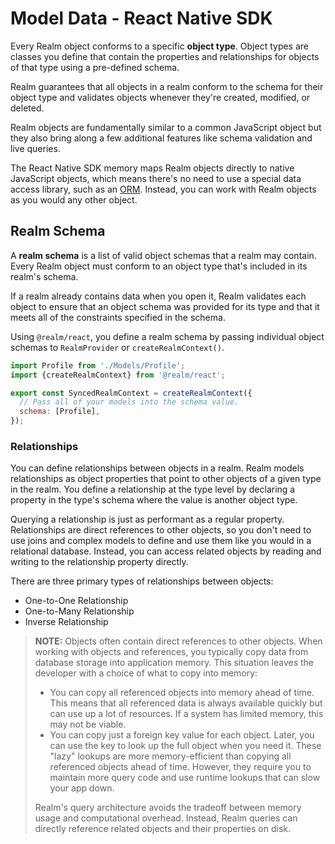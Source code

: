 # Model Data - React Native SDK
Every Realm object conforms to a specific **object type**. Object types are
classes you define that contain the properties and relationships
for objects of that type using a pre-defined schema.

Realm guarantees that all objects in a realm conform to the schema for their
object type and validates objects whenever they're created, modified, or deleted.

Realm objects are fundamentally similar to a common JavaScript object but they
also bring along a few additional features like schema validation and live
queries.

The React Native SDK memory maps Realm objects directly
to native JavaScript objects, which means there's no need to use a special data
access library, such as an [ORM](https://en.wikipedia.org/wiki/Object-relational_mapping).
Instead, you can work with Realm objects as you would any other object.

## Realm Schema
A **realm schema** is a list of valid object schemas that a realm may contain. Every Realm object must conform
to an object type that's included in its realm's schema.

If a realm already contains data when you open it, Realm
validates each object to ensure that an object schema was provided for its type
and that it meets all of the constraints specified in the schema.

Using `@realm/react`, you define a realm schema by passing individual object
schemas to `RealmProvider` or `createRealmContext()`.

```javascript
import Profile from './Models/Profile';
import {createRealmContext} from '@realm/react';

export const SyncedRealmContext = createRealmContext({
  // Pass all of your models into the schema value.
  schema: [Profile],
});

```

### Relationships
You can define relationships between objects in a realm. Realm models
relationships as object properties that point to other objects of a
given type in the realm. You define a relationship at the type level by
declaring a property in the type's schema where the value is another
object type.

Querying a relationship is just as performant as a regular property.
Relationships are direct references to other objects, so you don't need
to use joins and complex models to define and use them like you would in
a relational database. Instead, you can access related objects by
reading and writing to the relationship property directly.

There are three primary types of relationships between objects:

- One-to-One Relationship
- One-to-Many Relationship
- Inverse Relationship

> **NOTE:**
> Objects often contain direct references to other objects.
When working with objects and references,
you typically copy data from database storage into application memory.
This situation leaves the developer with a choice of what to copy
into memory:
>
> - You can copy all referenced objects into memory ahead of time.
This means that all referenced data is always available quickly
but can use up a lot of resources. If a system has limited memory,
this may not be viable.
> - You can copy just a foreign key value for each object. Later, you
can use the key to look up the full object when you need it.
These "lazy" lookups are more memory-efficient than copying all
referenced objects ahead of time. However, they require you to
maintain more query code and use runtime lookups that can slow
your app down.
>
> Realm's query architecture avoids the tradeoff between memory usage
and computational overhead. Instead, Realm queries can directly
reference related objects and
their properties on disk.
>
